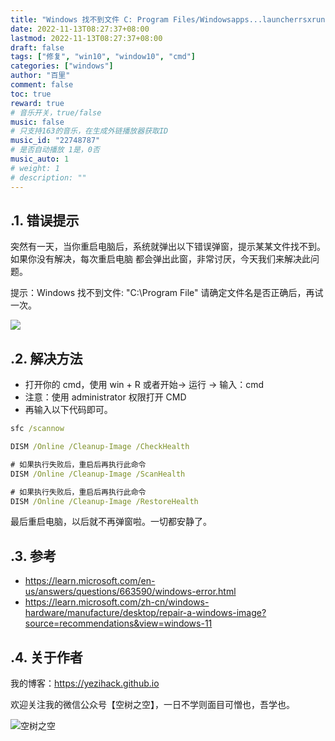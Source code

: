 ```yaml
---
title: "Windows 找不到文件 C: Program Files/Windowsapps...launcherrsxruntime.exe，请确定文件名是否正确后，再试一次"
date: 2022-11-13T08:27:37+08:00
lastmod: 2022-11-13T08:27:37+08:00
draft: false
tags: ["修复", "win10", "window10", "cmd"]
categories: ["windows"]
author: "百里"
comment: false
toc: true
reward: true
# 音乐开关，true/false
music: false
# 只支持163的音乐，在生成外链播放器获取ID
music_id: "22748787"
# 是否自动播放 1是，0否
music_auto: 1
# weight: 1
# description: ""
---
```


## .1. 错误提示

突然有一天，当你重启电脑后，系统就弹出以下错误弹窗，提示某某文件找不到。如果你没有解决，每次重启电脑
都会弹出此窗，非常讨厌，今天我们来解决此问题。

提示：Windows 找不到文件: "C:\\Program File\" 请确定文件名是否正确后，再试一次。

![](https://cdn.jsdelivr.net/gh/yezihack/assets/b/tasks-20221113083110)

## .2. 解决方法

- 打开你的 cmd，使用 win + R 或者开始-> 运行 -> 输入：cmd
- 注意：使用 administrator 权限打开 CMD
- 再输入以下代码即可。

```cmd
sfc /scannow

DISM /Online /Cleanup-Image /CheckHealth

# 如果执行失败后，重启后再执行此命令
DISM /Online /Cleanup-Image /ScanHealth

# 如果执行失败后，重启后再执行此命令
DISM /Online /Cleanup-Image /RestoreHealth
```

最后重启电脑，以后就不再弹窗啦。一切都安静了。

## .3. 参考

- <https://learn.microsoft.com/en-us/answers/questions/663590/windows-error.html>
- <https://learn.microsoft.com/zh-cn/windows-hardware/manufacture/desktop/repair-a-windows-image?source=recommendations&view=windows-11>

## .4. 关于作者

我的博客：<https://yezihack.github.io>

欢迎关注我的微信公众号【空树之空】，一日不学则面目可憎也，吾学也。

![空树之空](https://cdn.jsdelivr.net/gh/yezihack/assets/b/20210122112114.png?imageslim)
